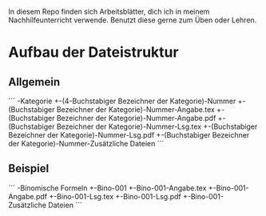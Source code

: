 In diesem Repo finden sich Arbeitsblätter, dich ich in meinem Nachhilfeunterricht verwende. 
Benutzt diese gerne zum Üben oder Lehren.



# Aufbau der Dateistruktur

## Allgemein

´´´
-Kategorie
 +-(4-Buchstabiger Bezeichner der Kategorie)-Nummer
 	+-(Buchstabiger Bezeichner der Kategorie)-Nummer-Angabe.tex
 	+-(Buchstabiger Bezeichner der Kategorie)-Nummer-Angabe.pdf
 	+-(Buchstabiger Bezeichner der Kategorie)-Nummer-Lsg.tex
 	+-(Buchstabiger Bezeichner der Kategorie)-Nummer-Lsg.pdf
 	+-(Buchstabiger Bezeichner der Kategorie)-Nummer-Zusätzliche Dateien
´´´


## Beispiel 

´´´
-Binomische Formeln
 +-Bino-001
 	+-Bino-001-Angabe.tex
 	+-Bino-001-Angabe.pdf
 	+-Bino-001-Lsg.tex
 	+-Bino-001-Lsg.pdf
 	+-Bino-001-Zusätzliche Dateien
´´´

